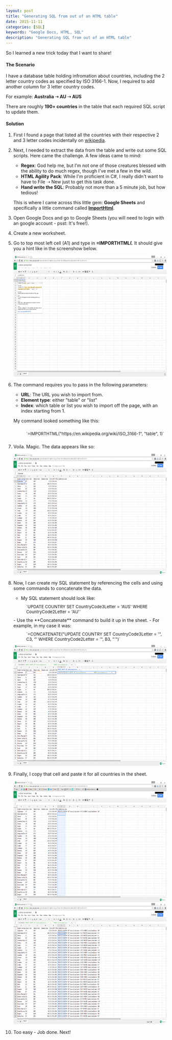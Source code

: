 ```yaml
---
layout: post
title: "Generating SQL from out of an HTML table"
date: 2015-11-11
categories: [SQL]
keywords: "Google Docs, HTML, SQL"
description: "Generating SQL from out of an HTML table"
---
```


So I learned a new trick today that I want to share! 

#### The Scenario

I have a database table holding infromation about countries, including the 2 letter country codes as specified by ISO 3166-1.
Now, I required to add another column for 3 letter country codes.

For example: **Australia &#10141; AU &#10141; AUS**

There are roughly **190+ countries** in the table that each required SQL script to update them.

#### Solution

1. First I found a page that listed all the countries with their respective 2 and 3 letter codes incidentally on [wikipedia](https://en.wikipedia.org/wiki/ISO_3166-1).
2. Next, I needed to extract the data from the table and write out some SQL scripts.
    Here came the challenge. A few ideas came to mind:

    - **Regex**: God help me, but I'm not one of those creatures blessed with the ability to do much regex, though I've met a few in the wild.
    - **HTML Agility Pack**: While I'm proficient in C#, I really didn't want to have to File &#10141; New just to get this task done.
    - **Hand write the SQL**: Probably not more than a 5 minute job, but how tedious!

    This is where I came across this little gem: **Google Sheets** and specifically a little command called **[ImportHtml](https://support.google.com/docs/answer/3093339?hl=en)**.

3. Open Google Docs and go to Google Sheets (you will need to login with an google account - psst: It's free!).
4. Create a new worksheet.
5. Go to top most left cell (A1) and type in **=IMPORTHTML(**. It should give you a hint like in the screenshow below.

    <div class="centered">
        <img src="/images/google-sheets.png"  alt="Google Sheets" style="width: 640px; height: 379px"/>
    </div>

6. The command requires you to pass in the following parameters:
    - **URL**: The URL you wish to import from.
    - **Element type**: either "table" or "list"
    - **Index**: which table or list you wish to import off the page, with an index starting from 1.
 
    My command looked something like this:    
    <div style="padding: 10px 0 10px 40px;font-size:13px;">
        `=IMPORTHTML("https://en.wikipedia.org/wiki/ISO_3166-1", "table", 1)`
    </div>
    
7. Voila. Magic. The data appears like so:
 
    <div class="centered">
        <img src="/images/google-sheets-with-data.png"  alt="Google Sheets with data" style="width: 640px; height: 379px"/>
    </div>

8. Now, I can create my SQL statement by referencing the cells and using some commands to concatenate the data.

    - My SQL statement should look like: 
    <div style="padding: 10px 0 10px 40px;font-size:13px;">
        `UPDATE COUNTRY SET CountryCode3Letter = 'AUS' WHERE CountryCode2Letter = 'AU'`
    </div>
    - Use the **Concatenate** command to build it up in the sheet.
    - For example, in my case it was: 
    <div style="padding: 10px 0 10px 40px;font-size:13px;">
        `=CONCATENATE("UPDATE COUNTRY SET CountryCode3Letter = '", C3, "' WHERE CountryCode2Letter = '", B3, "'")`
    </div>
    
    <div class="centered">
        <img src="/images/google-sheets-create-query.png"  alt="Create query" style="width: 640px; height: 379px"/>
    </div>      

9. Finally, I copy that cell and paste it for all countries in the sheet.

    <div class="centered">
        <img src="/images/google-sheets-copy-query.png"  alt="Copy query" style="width: 640px; height: 379px"/>
    </div>
    
    <div class="centered">
        <img src="/images/google-sheets-done.png"  alt="All queries generated" style="width: 640px; height: 379px"/>
    </div>

10. Too easy - Job done. Next!

  

